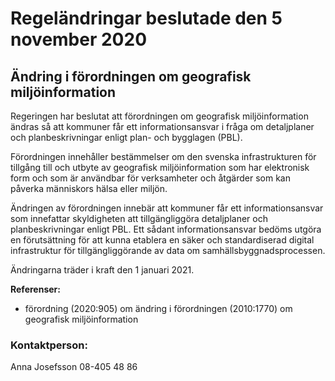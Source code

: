 # Regeländringar beslutade den 5 november 2020

## Ändring i förordningen om geografisk miljöinformation

Regeringen har beslutat att förordningen om geografisk miljöinformation ändras så att kommuner får ett informationsansvar i fråga om detaljplaner och planbeskrivningar enligt plan\- och bygglagen (PBL).

Förordningen innehåller bestämmelser om den svenska infrastrukturen för tillgång till och utbyte av geografisk miljöinformation som har elektronisk form och som är användbar för verksamheter och åtgärder som kan påverka människors hälsa eller miljön.

Ändringen av förordningen innebär att kommuner får ett informationsansvar som innefattar skyldigheten att tillgängliggöra detaljplaner och planbeskrivningar enligt PBL. Ett sådant informationsansvar bedöms utgöra en förutsättning för att kunna etablera en säker och standardiserad digital infrastruktur för tillgängliggörande av data om samhällsbyggnadsprocessen.

Ändringarna träder i kraft den 1 januari 2021\.

**Referenser:**

* förordning (2020:905\) om ändring i förordningen (2010:1770\) om geografisk miljöinformation

### Kontaktperson:

Anna Josefsson 08\-405 48 86
